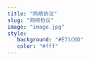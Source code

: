 ```yaml
---
title: "网络协议"
slug: "网络协议"
image: "image.jpg"
style:
   background: "#E71C6D"
   color: "#fff"
---
```


